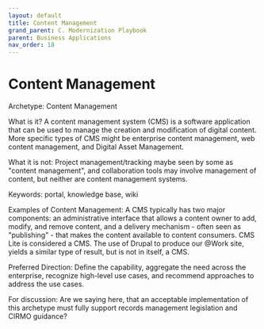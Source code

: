 ```yaml
---
layout: default
title: Content Management
grand_parent: C. Modernization Playbook
parent: Business Applications
nav_order: 18
---
```


# Content Management
Archetype: Content Management

What is it?  A content management system (CMS) is a software application that can be used to manage the creation and modification of digital content. More specific types of CMS might be enterprise content management, web content management, and Digital Asset Management. 
 
What it is not: Project management/tracking maybe seen by some as "content management", and collaboration tools may involve management of content, but neither are content management systems. 

Keywords:  portal, knowledge base, wiki

Examples of Content Management: A CMS typically has two major components: an administrative interface that allows a content owner to add, modify, and remove content, and a delivery mechanism - often seen as "publishing" - that makes the content available to content consumers.  CMS Lite is considered a CMS. The use of Drupal to produce our @Work site, yields a similar type of result, but is not in itself, a CMS.

Preferred Direction:  Define the capability, aggregate the need across the enterprise, recognize high-level use cases, and recommend approaches to address the use cases.  

For discussion: Are we saying here, that an acceptable implementation of this archetype must fully support records management legislation and CIRMO guidance?  